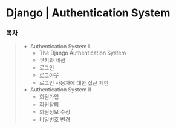 # Django | Authentication System

### 목차

> - Authentication System Ⅰ
>   - The Django Authentication System
>   - 쿠키와 세션
>   - 로그인
>   - 로그아웃
>   - 로그인 사용자에 대한 접근 제한
> - Authentication System Ⅱ
>   - 회원가입
>   - 회원탈퇴
>   - 회원정보 수정
>   - 비밀번호 변경

<br>

